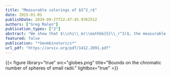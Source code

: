 ```yaml
---
title: "Measurable colorings of $S^2_r$"
date: 2015-01-01
publishDate: 2019-09-27T22:47:45.976251Z
authors: ["Greg Malen"]
publication_types: ["2"]
abstract: "We show that $\\chi\\_m(\\mathbb{S}\\_r^2)$, the measurable chromatic number of the sphere of radius $r$, is at least 5 for almost all spheres with $r > \\frac{1}{\\sqrt{3}}$."
featured: false
publication: "*Geombinatorics*"
url_pdf: "https://arxiv.org/pdf/1412.2091.pdf"
---
```


{{< figure library="true" src="globes.png" title="Bounds on the chromatic number of spheres of small radii." lightbox="true" >}}
